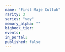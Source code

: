 ```yaml
---
name: "First Maje Culluh"
rarity: 3
series: "voy"
memory_alpha: ""
bigbook_tier:
events:
in_portal:
published: false
---
```


